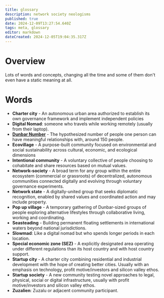 ```yaml
---
title: glossary
description: network society neologisms
published: true
date: 2024-12-09T13:27:54.640Z
tags: meta, glossary
editor: markdown
dateCreated: 2024-12-05T19:04:35.317Z
---
```


# Overview
Lots of words and concepts, changing all the time and some of them don't even have a static meaning at all.

# Words

- **Charter city** - An autonomous urban area authorized to establish its own governance framework and implement independent policies
- **Digital Nomad**: someone who travels while working remotely (usually from their laptop).
- **[Dunbar Number](/glossary/dunbar)** - The hypothesized number of people one person can have meaningful relationships with, around 150 people.
- **Ecovillage** - A purpose-built community focused on environmental and social sustainability across cultural, economic, and ecological dimensions
- **Intentional community** - A voluntary collective of people choosing to cohabitate and share resources based on mutual values.
- **Network-society** - A broad term for any group within the entire ecosystem (commercial or grassroots) of decentralized, autonomous communities connected digitally and evolving through voluntary governance experiments.
- **Network state** - A digitally-united group that seeks diplomatic recognition, enabled by shared values and coordinated action and may include property.
- **Pop up village** - A temporary gathering of Dunbar-sized groups of people exploring alternative lifestyles through collaborative living, working and coordinating. 
- **Seasteading** - Building permanent floating settlements in international waters beyond national jurisdictions.
- **Slowmad**: Like a digital nomad but who spends longer periods in each location.
- **Special economic zone (SEZ)** - A explicitly designated area operating under different regulations than its host country and with host country support.
- **Startup city** - A charter city combining residential and industrial development with the hope of creating better cities. Usually with an emphasis on technology, profit motive/investors and silicon valley ethos.
- **Startup society** - A new community testing novel approaches to legal, physical, social or digital infrastructure, usually with profit motive/investors and silicon valley ethos.
- **Zuzalien**: Zuzalu or adjacent community participant.